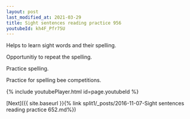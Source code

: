 ```yaml
---
layout: post
last_modified_at: 2021-03-29
title: Sight sentences reading practice 956
youtubeId: kh4F_Pfr75U
---
```

 
 
Helps to learn sight words and their spelling.

Opportunitiy to repeat the spelling. 

Practice spelling. 
 
Practice for spelling bee competitions. 
 
{% include youtubePlayer.html id=page.youtubeId %}
 
 

[Next]({{ site.baseurl }}{% link  split1/_posts/2016-11-07-Sight sentences reading practice 652.md%})
 
